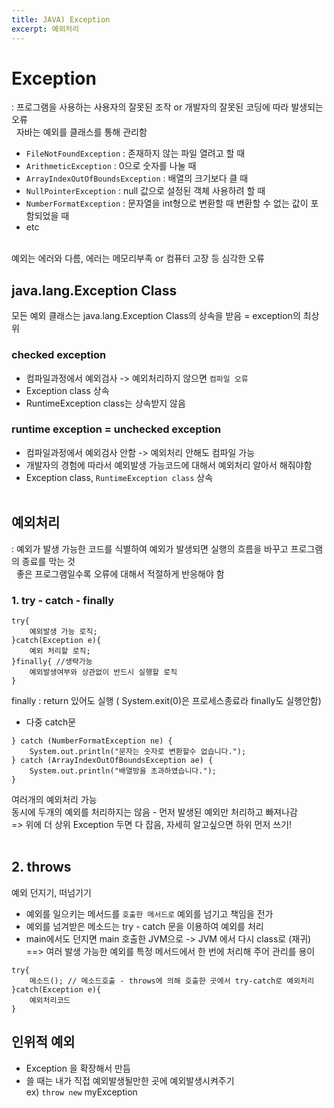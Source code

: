 ```yaml
---
title: JAVA) Exception
excerpt: 예외처리
---
```


# Exception
: 프로그램을 사용하는 사용자의 잘못된 조작 or 개발자의 잘못된 코딩에 따라 발생되는 오류  
&nbsp; 자바는 예외를 클래스를 통해 관리함
- `FileNotFoundException` : 존재하지 않는 파일 열려고 할 때
- `ArithmeticException` : 0으로 숫자를 나눌 때
- `ArrayIndexOutOfBoundsException` : 배열의 크기보다 클 때
- `NullPointerException` : null 값으로 설정된 객체 사용하려 할 때
- `NumberFormatException` : 문자열을 int형으로 변환할 때 변환할 수 없는 값이 포함되었을 때
- etc <br/><br/>  

예외는 에러와 다름, 에러는 메모리부족 or 컴퓨터 고장 등 심각한 오류

## java.lang.Exception Class
모든 예외 클래스는 java.lang.Exception Class의 상속을 받음 = exception의 최상위  

### checked exception
- 컴파일과정에서 예외검사 -> 예외처리하지 않으면 `컴파일 오류` 
- Exception class 상속
- RuntimeException class는 상속받지 않음

### runtime exception = unchecked exception
- 컴파일과정에서 예외검사 안함 -> 예외처리 안해도 컴파일 가능
- 개발자의 경험에 따라서 예외발생 가능코드에 대해서 예외처리 알아서 해줘야함
- Exception class, `RuntimeException class` 상속 <br/><br/>


## 예외처리
: 예외가 발생 가능한 코드를 식별하여 예외가 발생되면 실행의 흐름을 바꾸고 프로그램의 종료를 막는 것  
&nbsp; 좋은 프로그램일수록 오류에 대해서 적절하게 반응해야 함

### 1. try - catch - finally
```
try{
    예외발생 가능 로직;
}catch(Exception e){
    예외 처리할 로직;
}finally{ //생략가능
    예외발생여부와 상관없이 반드시 실행할 로직
}
```
finally : return 있어도 실행 ( System.exit(0)은 프로세스종료라 finally도 실행안함)  

- 다중 catch문
```
} catch (NumberFormatException ne) {
    System.out.println("문자는 숫자로 변환할수 없습니다.");
} catch (ArrayIndexOutOfBoundsException ae) {
    System.out.println("배열방을 초과하였습니다.");
}
```
여러개의 예외처리 가능  
동시에 두개의 예외를 처리하지는 않음 - 먼저 발생된 예외만 처리하고 빠져나감  
=> 위에 더 상위 Exception 두면 다 잡음, 자세히 알고싶으면 하위 먼저 쓰기! <br/><br/>

## 2. throws
예외 던지기, 떠넘기기
- 예외를 일으키는 메서드를 `호출한 메서드로` 예외를 넘기고 책임을 전가
- 예외를 넘겨받은 메소드는 try - catch 문을 이용하여 예외를 처리  
- main에서도 던지면 main 호출한 JVM으로 -> JVM 에서 다시 class로 (재귀)  
==> 여러 발생 가능한 예외를 특정 메서드에서 한 번에 처리해 주어 관리를 용이  

```
try{
    메소드(); // 메소드호출 - throws에 의해 호출한 곳에서 try-catch로 예외처리
}catch(Exception e){
    예외처리코드
}
```

## 인위적 예외
- Exception 을 확장해서 만듬
- 쓸 때는 내가 직접 예외발생될만한 곳에 예외발생시켜주기  
ex) `throw new` myException <br/>
